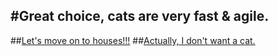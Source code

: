 #Great choice, cats are very fast & agile.
---
##[Let's move on to houses!!!](house.md)
##[Actually, I don't want a cat.](animal.md)